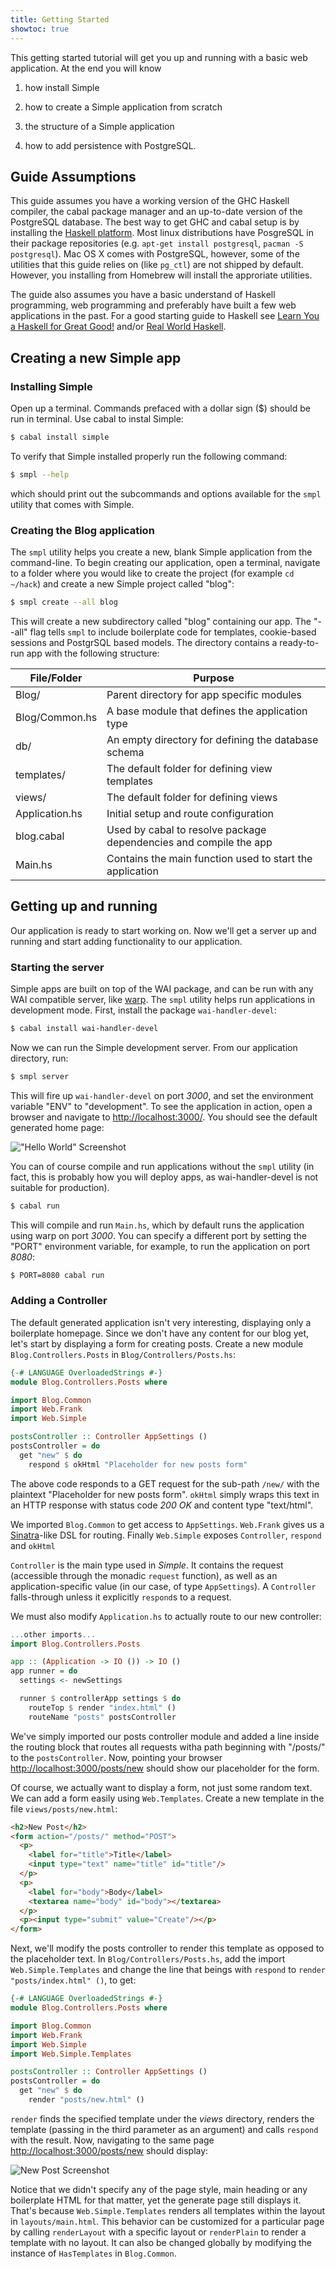 ```yaml
---
title: Getting Started
showtoc: true
---
```


This getting started tutorial will get you up and running with a basic web
application. At the end you will know

1. how install Simple

2. how to create a Simple application from scratch

3. the structure of a Simple application

4. how to add persistence with PostgreSQL.

## Guide Assumptions

This guide assumes you have a working version of the GHC Haskell compiler, the
cabal package manager and an up-to-date version of the PostgreSQL database. The
best way to get GHC and cabal setup is by installing the
[Haskell platform](http://www.haskell.org/platform). Most linux distributions
have PosgreSQL in their package repositories (e.g.
`apt-get install postgresql`, `pacman -S postgresql`).
Mac OS X comes with PostgreSQL, however, some of the utilities that this guide
relies on (like `pg_ctl`) are not shipped by default. However, you installing
from Homebrew will install the approriate utilities.

The guide also assumes you have a basic understand of Haskell programming, web
programming and preferably have built a few web applications in the past. For a
good starting guide to Haskell see
[Learn You a Haskell for Great Good!](http://learnyouahaskell.org)
and/or [Real World Haskell](http://book.realworldhaskell.org/).

## Creating a new Simple app

### Installing Simple

Open up a terminal. Commands prefaced with a dollar sign ($) should be run in
terminal. Use cabal to instal Simple:

```bash
$ cabal install simple
```

To verify that Simple installed properly run the following command:

```bash
$ smpl --help
```

which should print out the subcommands and options available for the `smpl`
utility that comes with Simple.

### Creating the Blog application

The `smpl` utility helps you create a new, blank Simple application from the
command-line. To begin creating our application, open a terminal, navigate to a
folder where you would like to create the project (for example `cd ~/hack`) and
create a new Simple project called "blog":

```bash
$ smpl create --all blog
```

This will create a new subdirectory called "blog" containing our app. The
"--all" flag tells `smpl` to include boilerplate code for templates,
cookie-based sessions and PostgrSQL based models. The directory contains a
ready-to-run app with the following structure:

| File/Folder    | Purpose                                                    |
|----------------|------------------------------------------------------------|
| Blog/          | Parent directory for app specific modules                  |
| Blog/Common.hs | A base module that defines the application type            |
| db/            | An empty directory for defining the database schema        |
| templates/     | The default folder for defining view templates             |
| views/         | The default folder for defining views                      |
| Application.hs | Initial setup and route configuration                      |
| blog.cabal     | Used by cabal to resolve package dependencies and compile the app|
| Main.hs        | Contains the main function used to start the application   |

## Getting up and running

Our application is ready to start working on. Now we'll get a server up and
running and start adding functionality to our application.

### Starting the server

Simple apps are built on top of the WAI package, and can be run with any WAI
compatible server, like [warp](http://hackage.haskell.org/package/warp). The
`smpl` utility helps run applications in development mode. First,
install the package `wai-handler-devel`:

```bash
$ cabal install wai-handler-devel
```

Now we can run the Simple development server. From our application directory,
run:

```bash
$ smpl server
```

This will fire up `wai-handler-devel` on port _3000_, and set the environment
variable "ENV" to "development". To see the application in action, open a
browser and navigate to [http://localhost:3000/](http://localhost:3000). You
should see the default generated home page:

![](images/screenshot-hello.png "\"Hello World\" Screenshot")

<aside>

You can of course compile and run applications without the `smpl` utility
(in fact, this is probably how you will deploy apps, as wai-handler-devel
is not suitable for production).

```bash
$ cabal run
```

This will compile and run `Main.hs`, which by default runs the application
using warp on port _3000_. You can specify a different port by setting the "PORT"
environment variable, for example, to run the application on port _8080_:

```bash
$ PORT=8080 cabal run
```
</aside>

### Adding a Controller

The default generated application isn't very interesting, displaying only a
boilerplate homepage. Since we don't have any content for our
blog yet, let's start by displaying a form for creating posts. Create a new
module `Blog.Controllers.Posts` in `Blog/Controllers/Posts.hs`:

```haskell
{-# LANGUAGE OverloadedStrings #-}
module Blog.Controllers.Posts where

import Blog.Common
import Web.Frank
import Web.Simple

postsController :: Controller AppSettings ()
postsController = do
  get "new" $ do
    respond $ okHtml "Placeholder for new posts form"
```

The above code responds to a GET request for the sub-path `/new/` with the
plaintext "Placeholder for new posts form". `okHtml` simply wraps this text in
an HTTP response with status code _200 OK_ and content type "text/html".

We imported `Blog.Common` to get access to `AppSettings`. `Web.Frank` gives us a
[Sinatra](http://sinatrarb.com)-like DSL for routing. Finally `Web.Simple`
exposes `Controller`, `respond` and `okHtml`

<aside>

`Controller` is the main type used in _Simple_. It contains the request
(accessible through the monadic `request` function), as well as an
application-specific value (in our case, of type `AppSettings`). A `Controller`
falls-through unless it explicitly `respond`s to a request.

</aside>

We must also modify `Application.hs` to actually route to our new controller:

```haskell
...other imports...
import Blog.Controllers.Posts

app :: (Application -> IO ()) -> IO ()
app runner = do
  settings <- newSettings

  runner $ controllerApp settings $ do
    routeTop $ render "index.html" ()
    routeName "posts" postsController
```

We've simply imported our posts controller module and added a line inside the
routing block that routes all requests witha path beginning with "/posts/" to
the `postsController`. Now, pointing your browser
[http://localhost:3000/posts/new](http://localhost:3000/posts/new) should
show our placeholder for the form.

Of course, we actually want to display a form, not just some random text. We
can add a form easily using `Web.Templates`. Create a new template in the file
`views/posts/new.html`:

```html
<h2>New Post</h2>
<form action="/posts/" method="POST">
  <p>
    <label for="title">Title</label>
    <input type="text" name="title" id="title"/>
  </p>
  <p>
    <label for="body">Body</label>
    <textarea name="body" id="body"></textarea>
  </p>
  <p><input type="submit" value="Create"/></p>
</form>
```
Next, we'll modify the posts controller to render this template as opposed to
the placeholder text. In `Blog/Controllers/Posts.hs`, add the import
`Web.Simple.Templates` and change the line that beings with `respond` to
`render "posts/index.html" ()`, to get:

```haskell
{-# LANGUAGE OverloadedStrings #-}
module Blog.Controllers.Posts where

import Blog.Common
import Web.Frank
import Web.Simple
import Web.Simple.Templates

postsController :: Controller AppSettings ()
postsController = do
  get "new" $ do
    render "posts/new.html" ()
```

`render` finds the specified template under the _views_ directory, renders the
template (passing in the third parameter as an argument) and calls `respond`
with the result. Now, navigating to the same page
[http://localhost:3000/posts/new](http://localhost:3000/posts/new) should
display:

![](images/screenshot-new-post.png "New Post Screenshot")

<aside>

Notice that we didn't specify any of the page style, main heading or any
boilerplate HTML for that matter, yet the generate page still displays it.
That's because `Web.Simple.Templates` renders all templates within
the layout in `layouts/main.html`. This behavior can be customized
for a particular page by calling `renderLayout` with a specific layout or
`renderPlain` to render a template with no layout. It can also be changed
globally by modifying the instance of `HasTemplates` in `Blog.Common`.

</aside>

